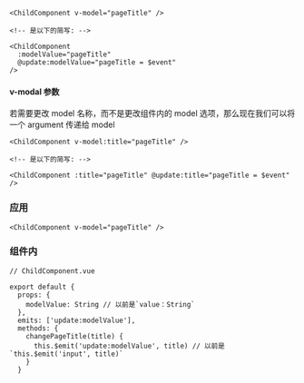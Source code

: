 ```
<ChildComponent v-model="pageTitle" />

<!-- 是以下的简写: -->

<ChildComponent
  :modelValue="pageTitle"
  @update:modelValue="pageTitle = $event"
/>
```
#### v-modal 参数
若需要更改 model 名称，而不是更改组件内的 model 选项，那么现在我们可以将一个 argument 传递给 model

```
<ChildComponent v-model:title="pageTitle" />

<!-- 是以下的简写: -->

<ChildComponent :title="pageTitle" @update:title="pageTitle = $event" />
```
### 应用
```
<ChildComponent v-model="pageTitle" />

```
### 组件内
```
// ChildComponent.vue

export default {
  props: {
    modelValue: String // 以前是`value：String`
  },
  emits: ['update:modelValue'],
  methods: {
    changePageTitle(title) {
      this.$emit('update:modelValue', title) // 以前是 `this.$emit('input', title)`
    }
  }
```
